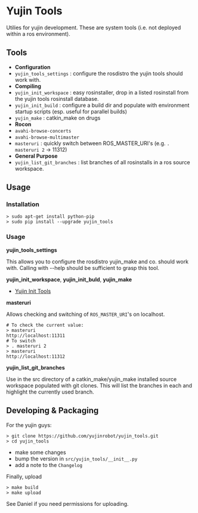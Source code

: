 Yujin Tools
=========

Utilies for yujin development. These are system tools (i.e. not deployed within a 
ros environment).


## Tools

* **Configuration**
 * `yujin_tools_settings` : configure the rosdistro the yujin tools should work with.
* **Compiling**
 * `yujin_init_workspace` : easy rosinstaller, drop in a listed rosinstall from the yujin tools rosinstall database.
 * `yujin_init_build` : configure a build dir and populate with environment startup scripts (esp. useful for parallel builds)
 * `yujin_make` : catkin_make on drugs
* **Rocon**
 * `avahi-browse-concerts`
 * `avahi-browse-multimaster`
 * `masteruri` : quickly switch between ROS_MASTER_URI's (e.g. `. masteruri 2` -> 11312)
* **General Purpose**
 * `yujin_list_git_branches` : list branches of all rosinstalls in a ros source workspace.

## Usage

### Installation

    > sudo apt-get install python-pip
    > sudo pip install --upgrade yujin_tools

### Usage

**yujin_tools_settings**

This allows you to configure the rosdistro yujin_make and co. should work with. Calling with --help
should be sufficient to grasp this tool.

**yujin_init_workspace**, **yujin_init_buld**, **yujin_make**

* [Yujin Init Tools](https://github.com/yujinrobot/yujin_tools/wiki/yujin-init)

**masteruri**

Allows checking and switching of `ROS_MASTER_URI`'s on localhost.

    # To check the current value:
    > masteruri
    http://localhost:11311
    # To switch
    > . masteruri 2
    > masteruri
    http://localhost:11312

**yujin_list_git_branches**

Use in the src directory of a catkin_make/yujin_make installed source workspace populated with git
clones. This will list the branches in each and highlight the currently used branch.

## Developing & Packaging

For the yujin guys:

    > git clone https://github.com/yujinrobot/yujin_tools.git
    > cd yujin_tools

* make some changes
* bump the version in `src/yujin_tools/__init__.py`
* add a note to the `Changelog`

Finally, upload

    > make build
    > make upload

See Daniel if you need permissions for uploading.
